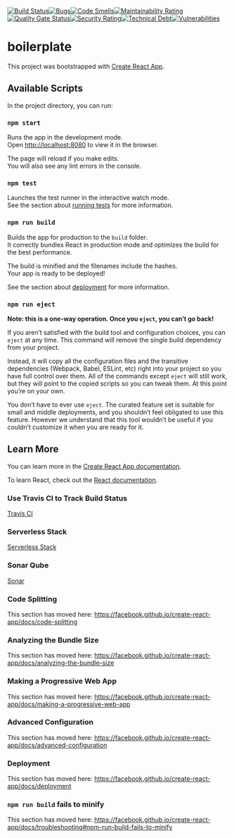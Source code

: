 [![Build Status](https://travis-ci.org/Genubath/boilerplate.svg?branch=master)](https://travis-ci.org/Genubath/boilerplate)[![Bugs](https://sonarcloud.io/api/project_badges/measure?project=Genubath_boilerplate&metric=bugs)](https://sonarcloud.io/dashboard?id=Genubath_boilerplate)[![Code Smells](https://sonarcloud.io/api/project_badges/measure?project=Genubath_boilerplate&metric=code_smells)](https://sonarcloud.io/dashboard?id=Genubath_boilerplate)[![Maintainability Rating](https://sonarcloud.io/api/project_badges/measure?project=Genubath_boilerplate&metric=sqale_rating)](https://sonarcloud.io/dashboard?id=Genubath_boilerplate)[![Quality Gate Status](https://sonarcloud.io/api/project_badges/measure?project=Genubath_boilerplate&metric=alert_status)](https://sonarcloud.io/dashboard?id=Genubath_boilerplate)[![Security Rating](https://sonarcloud.io/api/project_badges/measure?project=Genubath_boilerplate&metric=security_rating)](https://sonarcloud.io/dashboard?id=Genubath_boilerplate)[![Technical Debt](https://sonarcloud.io/api/project_badges/measure?project=Genubath_boilerplate&metric=sqale_index)](https://sonarcloud.io/dashboard?id=Genubath_boilerplate)[![Vulnerabilities](https://sonarcloud.io/api/project_badges/measure?project=Genubath_boilerplate&metric=vulnerabilities)](https://sonarcloud.io/dashboard?id=Genubath_boilerplate)

# boilerplate

This project was bootstrapped with [Create React App](https://github.com/facebook/create-react-app).

## Available Scripts

In the project directory, you can run:

### `npm start`

Runs the app in the development mode.<br />
Open [http://localhost:8080](http://localhost:8080) to view it in the browser.

The page will reload if you make edits.<br />
You will also see any lint errors in the console.

### `npm test`

Launches the test runner in the interactive watch mode.<br />
See the section about [running tests](https://facebook.github.io/create-react-app/docs/running-tests) for more information.

### `npm run build`

Builds the app for production to the `build` folder.<br />
It correctly bundles React in production mode and optimizes the build for the best performance.

The build is minified and the filenames include the hashes.<br />
Your app is ready to be deployed!

See the section about [deployment](https://facebook.github.io/create-react-app/docs/deployment) for more information.

### `npm run eject`

**Note: this is a one-way operation. Once you `eject`, you can’t go back!**

If you aren’t satisfied with the build tool and configuration choices, you can `eject` at any time. This command will remove the single build dependency from your project.

Instead, it will copy all the configuration files and the transitive dependencies (Webpack, Babel, ESLint, etc) right into your project so you have full control over them. All of the commands except `eject` will still work, but they will point to the copied scripts so you can tweak them. At this point you’re on your own.

You don’t have to ever use `eject`. The curated feature set is suitable for small and middle deployments, and you shouldn’t feel obligated to use this feature. However we understand that this tool wouldn’t be useful if you couldn’t customize it when you are ready for it.

## Learn More

You can learn more in the [Create React App documentation](https://facebook.github.io/create-react-app/docs/getting-started).

To learn React, check out the [React documentation](https://reactjs.org/).

### Use Travis CI to Track Build Status

[Travis CI](https://travis-ci.org/)

### Serverless Stack

[Serverless Stack](https://serverless-stack.com/chapters/create-containers.html)

### Sonar Qube

[Sonar](https://sonarcloud.io/dashboard?id=Genubath_boilerplate)

### Code Splitting

This section has moved here: https://facebook.github.io/create-react-app/docs/code-splitting

### Analyzing the Bundle Size

This section has moved here: https://facebook.github.io/create-react-app/docs/analyzing-the-bundle-size

### Making a Progressive Web App

This section has moved here: https://facebook.github.io/create-react-app/docs/making-a-progressive-web-app

### Advanced Configuration

This section has moved here: https://facebook.github.io/create-react-app/docs/advanced-configuration

### Deployment

This section has moved here: https://facebook.github.io/create-react-app/docs/deployment

### `npm run build` fails to minify

This section has moved here: https://facebook.github.io/create-react-app/docs/troubleshooting#npm-run-build-fails-to-minify
